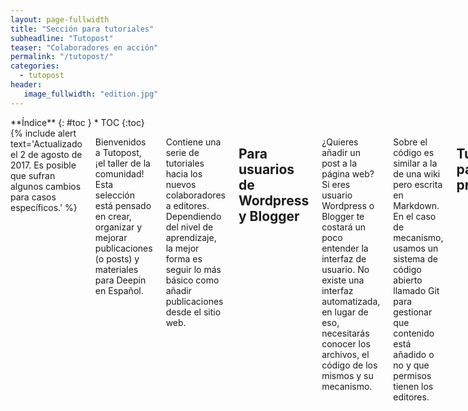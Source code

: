 ```yaml
---
layout: page-fullwidth
title: "Sección para tutoriales"
subheadline: "Tutopost"
teaser: "Colaboradores en acción"
permalink: "/tutopost/"
categories:
  - tutopost
header:
   image_fullwidth: "edition.jpg"
---
```

<div class="row">
<div class="medium-4 medium-push-8 columns" markdown="1">
<div class="panel radius" markdown="1">
**Índice**
{: #toc }
*  TOC
{:toc}
</div>
</div><!-- /.medium-4.columns -->

<div class="medium-8 medium-pull-4 columns" markdown="1">
{% include alert text='Actualizado el 2 de agosto de 2017. Es posible que sufran algunos cambios para casos específicos.' %}

Bienvenidos a Tutopost, ¡el taller de la comunidad! Esta selección está pensado en crear, organizar y mejorar publicaciones (o posts) y materiales para Deepin en Español.

Contiene una serie de tutoriales hacia los nuevos colaboradores a editores. Dependiendo del nivel de aprendizaje, la mejor forma es seguir lo más básico como añadir publicaciones desde el sitio web.

## Para usuarios de Wordpress y Blogger

¿Quieres añadir un post a la página web? Si eres usuario Wordpress o Blogger te costará un poco entender la interfaz de usuario. No existe una interfaz automatizada, en lugar de eso, necesitarás conocer los archivos, el código de los mismos y su mecanismo.

Sobre el código es similar a la de una wiki pero escrita en Markdown. En el caso de mecanismo, usamos un sistema de código abierto llamado Git para gestionar que contenido está añadido o no y que permisos tienen los editores.

## Tutoriales para principiantes

Ahora si conoces algo de Markdown y Github, basta leer las siguientes páginas.

* [Añadir y editar posts desde la web de Github]({{ site.url }}/tutopost/usargithub/).
* [Qué debe contener una publicación]({{ site.url }}/tutopost/plantillapost/).

Lectura adicional:

* [Complementos para escribir en Markdown]({{ site.url }}/tutopost/extra/).

Si tienes una publicación pero no quieres subir a Github, visita la sección "Contacto".

## Tutoriales para avanzados
CMS:
* [Git]({{ site.url }}/tutopost/git/).
* [Jekyll]({{ site.url }}/tutopost/jekyll/).
* [Formas de elaborar y publicar posts]({{ site.url }}/tutopost/crearpost/).

Extras y capacidades extras:
* [Mediaelement]({{ site.url }}/tutopost/mediaelement/).
* [Códigos de encabezado]({{ site.url }}/tutopost/doc/).
* [Tipografía permitida]({{ site.url }}/tutopost/tipografia/).

## Agradecimientos

Este editor fue creado para Deepin en Español y está licenciado bajo MIT.

La fuente oficial de Git proviene del [manual de 2014](https://git-scm.com/book/es/v2).

Algunos tutoriales sobre Markdown lo encontrarás [Commonmark.org](http://commonmark.org/help/tutorial/) (en inglés)

</div><!-- /.medium-8.columns -->
</div><!-- /.row -->
